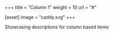 +++
title = "Column 1"
weight = 10
url = "#"

[asset]
  image = "caddy.svg"
+++

Showcasing descriptions for column based items

